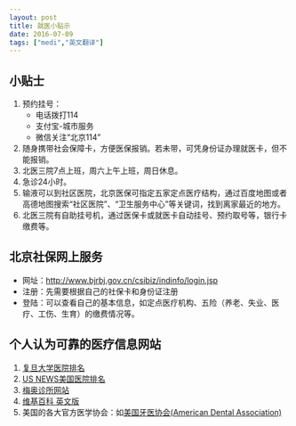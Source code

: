 ```yaml
---
layout: post
title: 就医小贴示
date: 2016-07-09
tags: ["medi","英文翻译"]
---
```


## 小贴士
1. 预约挂号：
	- 电话拨打114
	- 支付宝-城市服务
	- 微信关注“北京114”
2. 随身携带社会保障卡，方便医保报销。若未带，可凭身份证办理就医卡，但不能报销。
3. 北医三院7点上班，周六上午上班，周日休息。
4. 急诊24小时。
5. 输液可以到社区医院，北京医保可指定五家定点医疗结构，通过百度地图或者高德地图搜索“社区医院”、“卫生服务中心”等关键词，找到离家最近的地方。
6. 北医三院有自助挂号机，通过医保卡或就医卡自动挂号、预约取号等，银行卡缴费等。

## 北京社保网上服务

- 网址：http://www.bjrbj.gov.cn/csibiz/indinfo/login.jsp
- 注册：先需要根据自己的社保卡和身份证注册
- 登陆：可以查看自己的基本信息，如定点医疗机构、五险（养老、失业、医疗、工伤、生育）的缴费情况等。

## 个人认为可靠的医疗信息网站

1. [复旦大学医院排名](http://www.fudanmed.com/institute/news222.aspx)
2. [US NEWS美国医院排名](http://health.usnews.com/best-hospitals/rankings)
3. [梅奥诊所网站](http://www.mayoclinic.org/healthy-lifestyle)
4. [维基百科 英文版](https://en.wikipedia.org/wiki/Main_Page)
5. 美国的各大官方医学协会：如[美国牙医协会(American Dental Association)](http://www.ada.org/en/)
